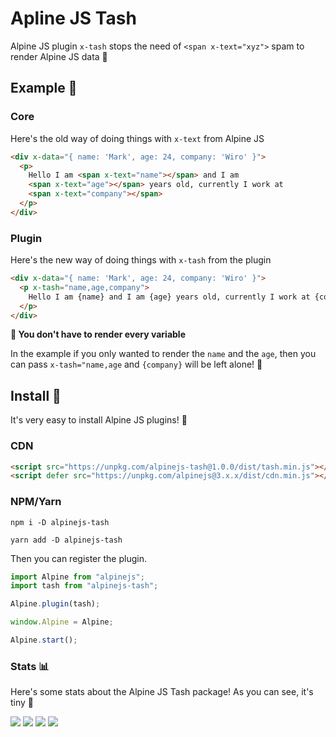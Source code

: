 # Apline JS Tash

Alpine JS plugin `x-tash` stops the need of `<span x-text="xyz">` spam to render Alpine JS data 🥳

## Example 👀

### Core

Here's the old way of doing things with `x-text` from Alpine JS

```html
<div x-data="{ name: 'Mark', age: 24, company: 'Wiro' }">
  <p>
    Hello I am <span x-text="name"></span> and I am
    <span x-text="age"></span> years old, currently I work at
    <span x-text="company"></span>
  </p>
</div>
```

### Plugin

Here's the new way of doing things with `x-tash` from the plugin

```html
<div x-data="{ name: 'Mark', age: 24, company: 'Wiro' }">
  <p x-tash="name,age,company">
    Hello I am {name} and I am {age} years old, currently I work at {company}
  </p>
</div>
```

**🙋 You don't have to render every variable**

In the example if you only wanted to render the `name` and the `age`, then you can pass `x-tash="name,age` and `{company}` will be left alone! 🤩

## Install 🌟

It's very easy to install Alpine JS plugins! 🙌

### CDN

```html
<script src="https://unpkg.com/alpinejs-tash@1.0.0/dist/tash.min.js"></script>
<script defer src="https://unpkg.com/alpinejs@3.x.x/dist/cdn.min.js"></script>
```

### NPM/Yarn

```shell
npm i -D alpinejs-tash

yarn add -D alpinejs-tash
```

Then you can register the plugin.

```js
import Alpine from "alpinejs";
import tash from "alpinejs-tash";

Alpine.plugin(tash);

window.Alpine = Alpine;

Alpine.start();
```

### Stats 📊

Here's some stats about the Alpine JS Tash package! As you can see, it's tiny 🤏

![](https://img.shields.io/bundlephobia/min/alpinejs-tash)
![](https://img.shields.io/npm/v/alpinejs-tash)
![](https://img.shields.io/npm/dt/alpinejs-tash)
![](https://img.shields.io/github/license/markmead/alpinejs-tash)

